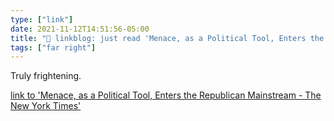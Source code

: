 ```yaml
---
type: ["link"]
date: 2021-11-12T14:51:56-05:00
title: "🔗 linkblog: just read 'Menace, as a Political Tool, Enters the Republican Mainstream - The New York Times'"
tags: ["far right"]
---
```

Truly frightening.
 
[link to 'Menace, as a Political Tool, Enters the Republican Mainstream - The New York Times'](https://www.nytimes.com/2021/11/12/us/politics/republican-violent-rhetoric.html)
